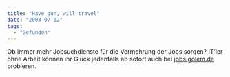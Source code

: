 ```yaml
---
title: "Have gun, will travel"
date: "2003-07-02"
tags:
  - "Gefunden"
---
```


Ob immer mehr Jobsuchdienste für die Vermehrung der Jobs sorgen? IT’ler ohne Arbeit können ihr Glück jedenfalls ab sofort auch bei [jobs.golem.de](http://jobs.golem.de/ "Golem.de - IT-News für Profis") probieren.
